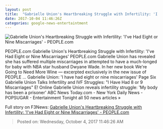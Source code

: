 ```yaml
---
layout: post
title:  "Gabrielle Union's Heartbreaking Struggle with Infertility: 'I've Had Eight or Nine Miscarriages' - PEOPLE.com"
date: 2017-10-04 11:46:26Z
categories: google-news-entertaintment
---
```


![Gabrielle Union's Heartbreaking Struggle with Infertility: 'I've Had Eight or Nine Miscarriages' - PEOPLE.com](http://peopledotcom.files.wordpress.com/2017/10/gabrielle-union-1.jpg?crop=0px%2C49px%2C1115px%2C586px&resize=1200%2C630)

PEOPLE.com Gabrielle Union's Heartbreaking Struggle with Infertility: 'I've Had Eight or Nine Miscarriages' PEOPLE.com Gabrielle Union has revealed she has suffered multiple miscarriages in attempted to have a much-longed for baby with NBA star husband Dwyane Wade. In her new book We're Going to Need More Wine — excerpted exclusively in the new issue of PEOPLE ... Gabrielle Union: 'I have had eight or nine miscarriages' Page Six Gabrielle Union Talks Infertility and IVF Struggles: "I Have Had 8 or 9 Miscarriages" E! Online Gabrielle Union reveals infertility struggle: 'My body has been a prisoner' ABC News Today.com - New York Daily News - POPSUGAR - Entertainment Tonight all 50 news articles »


Full story on F3News: [Gabrielle Union's Heartbreaking Struggle with Infertility: 'I've Had Eight or Nine Miscarriages' - PEOPLE.com](http://www.f3nws.com/n/mqTFdC)

> Posted on: Wednesday, October 4, 2017 11:46:26 AM
